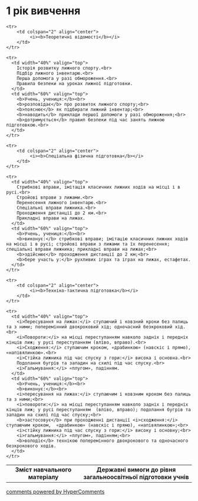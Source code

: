 <div id="hypercomments_widget" class="js-hypercomments-widget invisible"></div>

1 рік вивчення
=============================

<table>
  <body>
    <tr>
      <td width="40%" align="center">
        <b>Зміст навчального матеріалу</b>
      </td>
      <td width="60%" align="center" valign="top">
        <b>Державні вимоги до рівня загальноосвітньої підготовки учнів</b>
      </td>
    </tr>

    <tr>
    	<td colspan="2" align="center">
    		 <i><b>Теоретичні відомості</b></i>
    	</td>
    </tr>

    <tr>
      <td width="40%" valign="top">
        Історія розвитку лижного спорту.<br>
		Підбір лижного інвентарю.<br>
		Перша допомога у разі обмороження.<br>
		Правила безпеки на уроках лижної підготовки.
      </td>
      <td width="60%" valign="top">
        <b>Учень, учениця:</b><br>
        <b>розповідає</b> про розвиток лижного спорту;<br>
		<b>пояснює</b> як підбирати лижний інвентар;<br>
		<b>наводить</b> приклади першої допомоги у разі обмороження;<br>
		<b>дотримується</b> правил безпеки під час занять лижною підготовкою.<br>
      </td>
    </tr>

    <tr>
    	<td colspan="2" align="center">
    		 <i><b>Спеціальна фізична підготовка</b></i>
    	</td>
    </tr>

    <tr>
      <td width="40%" valign="top">
       	Стрибкові вправи, імітація класичних лижних ходів на місці і в русі.<br>
       	Стройові вправи з лижами.<br>
       	Перенесення лижного інвентарю.<br>
       	Спеціальні вправи лижника.<br>
       	Проходження дистанції до 2 км.<br>
       	Прикладні вправи на лижах.
      </td>
      <td width="60%" valign="top">
      	<b>Учень, учениця:</b><br>
        <b>виконує:</b> стрибкові вправи; імітацію класичних лижних ходів на місці і в русі; стройові вправи з лижами та їх перенесення; спеціальні вправи лижника; прикладні вправи на лижах;<br>
        <b>здійснює</b> проходження дистанції до 2 км;<br>
        <b>бере участь у:</b> рухливих іграх та іграх на лижах, естафетах.
      </td>
    </tr>

    <tr>
    	<td colspan="2" align="center">
    		 <i><b>Техніко-тактична підготовка</b></i>
    	</td>
    </tr>

    <tr>
      <td width="40%" valign="top">
       	<i>Пересування на лижах:</i> ступаючий і ковзний кроки без палиць та з ними; поперемінний двокроковий хід; одночасний безкроковий хід.<br>
       	<i>Повороти:</i> на місці переступанням навколо задніх і передніх кінців лиж; у русі переступанням (вліво, вправо).<br>
       	<i>Сходження:</i> ступаючим кроком, «драбинкою» (навскіс і прямо), «напівялинкою».<br>
       	<i>Стійка лижника під час спуску з гори:</i> висока і основна.<br>  
       	Подолання бугрів та западин на схилі під час спуску.<br>
       	<i>Гальмування:</i> «плугом», падінням.
      </td>
      <td width="60%" valign="top">
      	<b>Учень, учениця:</b><br>
        <b>виконує:</b><br>
        <i>пересування на лижах:</i> ступаючим і ковзним кроком без палиць та з ними;<br>
        <i>повороти:</i> на місці переступанням навколо задніх і передніх кінців лиж; у русі переступанням  (вліво, вправо); подолання бугрів та западин на схилі під час спуску;<br>
        <b>застосовує</b> при проходженні дистанції <i>сходження:</i> ступаючим кроком,  «драбинкою» (навскіс і прямо), «напівялинкою»;<br>
        <i>стійку лижника під час спуску з гори:</i> високу і основну;<br>
        <i>гальмування:</i> «плугом», падінням;<br>
        <b>володіє</b> технікою поперемінного двокрокового та одночасного безкрокового ходів.
      </td>
    </tr>
  </body>
</table>

<div class="js-hypercomments-container">
    <a href="http://hypercomments.com" class="hc-link" title="comments widget">comments powered by HyperComments</a>
</div>
